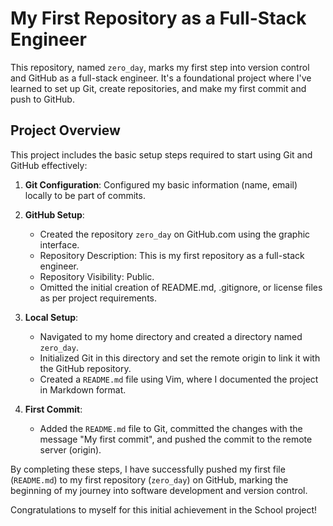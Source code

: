 # My First Repository as a Full-Stack Engineer

This repository, named `zero_day`, marks my first step into version control and GitHub as a full-stack engineer. It's a foundational project where I've learned to set up Git, create repositories, and make my first commit and push to GitHub.

## Project Overview

This project includes the basic setup steps required to start using Git and GitHub effectively:

1. **Git Configuration**: Configured my basic information (name, email) locally to be part of commits.
   
2. **GitHub Setup**:
   - Created the repository `zero_day` on GitHub.com using the graphic interface.
   - Repository Description: This is my first repository as a full-stack engineer.
   - Repository Visibility: Public.
   - Omitted the initial creation of README.md, .gitignore, or license files as per project requirements.

3. **Local Setup**:
   - Navigated to my home directory and created a directory named `zero_day`.
   - Initialized Git in this directory and set the remote origin to link it with the GitHub repository.
   - Created a `README.md` file using Vim, where I documented the project in Markdown format.

4. **First Commit**:
   - Added the `README.md` file to Git, committed the changes with the message "My first commit", and pushed the commit to the remote server (origin).

By completing these steps, I have successfully pushed my first file (`README.md`) to my first repository (`zero_day`) on GitHub, marking the beginning of my journey into software development and version control.

Congratulations to myself for this initial achievement in the School project!
